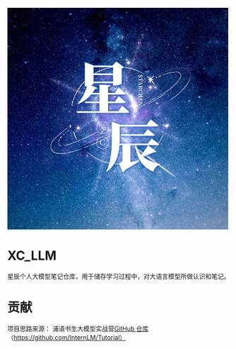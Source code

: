 ![xc](./assets/xc.png)

# XC_LLM

星辰个人大模型笔记仓库，用于储存学习过程中，对大语言模型所做认识和笔记。

# 贡献

项目思路来源： 浦语书生大模型实战营[GitHub 仓库](https://github.com/InternLM/Tutorial)（https://github.com/InternLM/Tutorial）

